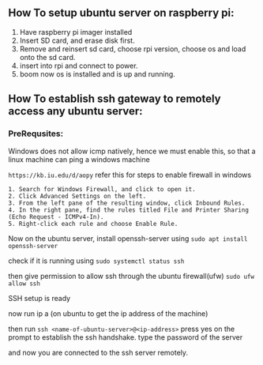 ## How To setup ubuntu server on raspberry pi:

1. Have raspberry pi imager installed
2. Insert SD card, and erase disk first.
3. Remove and reinsert sd card, choose rpi version, choose os and load onto the sd card.
4. insert into rpi and connect to power.
5. boom now os is installed and is up and running.

## How To establish ssh gateway to remotely access any ubuntu server:

### PreRequsites: 

Windows does not allow icmp natively, hence we must enable this,
so that a linux machine can ping a windows machine

`https://kb.iu.edu/d/aopy`  refer this for steps to enable firewall in windows

	1. Search for Windows Firewall, and click to open it.
	2. Click Advanced Settings on the left.
	3. From the left pane of the resulting window, click Inbound Rules.
	4. In the right pane, find the rules titled File and Printer Sharing (Echo Request - ICMPv4-In).
	5. Right-click each rule and choose Enable Rule.

Now on the ubuntu server, install openssh-server using
`sudo apt install openssh-server`

check if it is running using
`sudo systemctl status ssh`

then give permission to allow ssh through the ubuntu firewall(ufw)
`sudo ufw allow ssh`

SSH setup is ready


now run ip a (on ubuntu to get the ip address of the machine)


then run `ssh <name-of-ubuntu-server>@<ip-address>`
press yes on the prompt to establish the ssh handshake.
type the password of the server

and now you are connected to the ssh server remotely.
